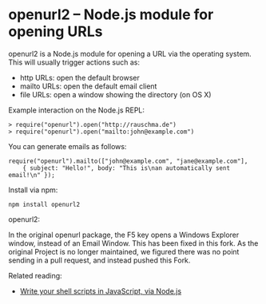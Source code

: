 openurl2 – Node.js module for opening URLs
=========================================

openurl2 is a Node.js module for opening a URL via the operating system. This will usually trigger actions such as:

- http URLs: open the default browser
- mailto URLs: open the default email client
- file URLs: open a window showing the directory (on OS X)

Example interaction on the Node.js REPL:

    > require("openurl").open("http://rauschma.de")
    > require("openurl").open("mailto:john@example.com")
    
You can generate emails as follows:

    require("openurl").mailto(["john@example.com", "jane@example.com"],
        { subject: "Hello!", body: "This is\nan automatically sent email!\n" });
    
Install via npm:

    npm install openurl2

openurl2:

In the original openurl package, the F5 key opens a Windows Explorer window, instead of an Email Window.
This has been fixed in this fork. As the original Project is no longer maintained, we figured there was
no point sending in a pull request, and instead pushed this Fork.

Related reading:

- [Write your shell scripts in JavaScript, via Node.js](http://www.2ality.com/2011/12/nodejs-shell-scripting.html)
